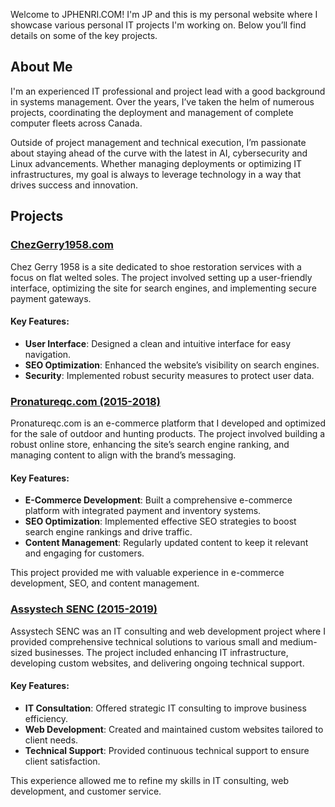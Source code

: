 
Welcome to JPHENRI.COM! I'm JP and this is my personal website where I showcase various personal IT projects I'm working on. Below you’ll find details on some of the key projects.

## About Me
I'm an experienced IT professional and project lead with a good background in systems management. Over the years, I’ve taken the helm of numerous projects, coordinating the deployment and management of complete computer fleets across Canada.

Outside of project management and technical execution, I’m passionate about staying ahead of the curve with the latest in AI, cybersecurity and Linux advancements. Whether managing deployments or optimizing IT infrastructures, my goal is always to leverage technology in a way that drives success and innovation. 

## Projects

### [ChezGerry1958.com](https://chezgerry1958.com)
Chez Gerry 1958 is a site dedicated to shoe restoration services with a focus on flat welted soles. The project involved setting up a user-friendly interface, optimizing the site for search engines, and implementing secure payment gateways.

#### Key Features:
- **User Interface**: Designed a clean and intuitive interface for easy navigation.
- **SEO Optimization**: Enhanced the website’s visibility on search engines.
- **Security**: Implemented robust security measures to protect user data.

### [Pronatureqc.com (2015-2018)](https://web.archive.org/web/20171012223444/https://www.pronatureqc.com/)
Pronatureqc.com is an e-commerce platform that I developed and optimized for the sale of outdoor and hunting products. The project involved building a robust online store, enhancing the site’s search engine ranking, and managing content to align with the brand’s messaging.

#### Key Features:
- **E-Commerce Development**: Built a comprehensive e-commerce platform with integrated payment and inventory systems.
- **SEO Optimization**: Implemented effective SEO strategies to boost search engine rankings and drive traffic.
- **Content Management**: Regularly updated content to keep it relevant and engaging for customers.

This project provided me with valuable experience in e-commerce development, SEO, and content management.

### [Assystech SENC (2015-2019)](https://web.archive.org/web/20181229095915/https://assystech.com/)
Assystech SENC was an IT consulting and web development project where I provided comprehensive technical solutions to various small and medium-sized businesses. The project included enhancing IT infrastructure, developing custom websites, and delivering ongoing technical support.

#### Key Features:
- **IT Consultation**: Offered strategic IT consulting to improve business efficiency.
- **Web Development**: Created and maintained custom websites tailored to client needs.
- **Technical Support**: Provided continuous technical support to ensure client satisfaction.


This experience allowed me to refine my skills in IT consulting, web development, and customer service.
